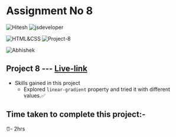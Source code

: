 # Assignment No 8

![Hitesh](https://img.shields.io/badge/Hitesh%20Choudhary-Ineuron-yellowgreen) ![jsdeveloper](https://img.shields.io/badge/JS--Fullstack-Developer-green)



![HTML&CSS](https://img.shields.io/badge/HTML-CSS-blue) ![Project-8](https://img.shields.io/badge/Live--class-Project--8-green)

![Abhishek](https://img.shields.io/badge/Abhsiehk%20Patil-BCA%202%20year-orange)

## Project 8 --- [Live-link](https://jsfullstack-project-8.netlify.app/)

- Skills gained in this project
  - Explored `linear-gradient` property and tried it with different values.✅ 
  
## Time taken to complete this project:-
⏰- 2hrs
